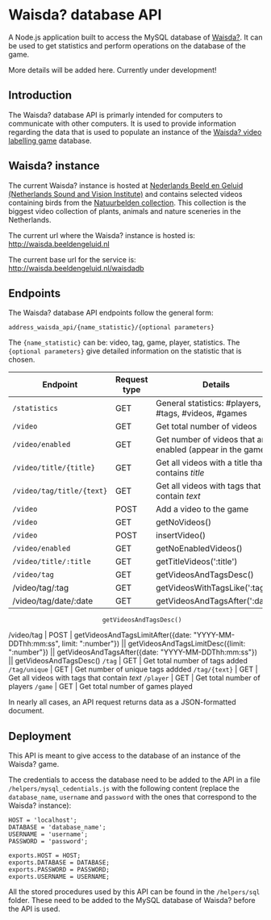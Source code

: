 # Waisda? database API

A Node.js application built to access the MySQL database of [Waisda?](http://dl.acm.org/citation.cfm?id=2502221). It can be used to get statistics and perform operations on the database of the game.

More details will be added here. Currently under development!

## Introduction
The Waisda? database API is primarly intended for computers to communicate with other computers. It is used to provide information regarding the data that is used to populate an instance of the [Waisda? video labelling game](https://github.com/beeldengeluid/waisda) database.

## Waisda? instance
The current Waisda? instance is hosted at [Nederlands Beeld en Geluid (Netherlands Sound and Vision Institute)](http://www.beeldengeluid.nl/) and contains selected videos containing birds from the [Natuurbelden collection](http://www.natuurbeelden.nl/). This collection is the biggest video collection of plants, animals and nature sceneries in the Netherlands.

The current url where the Waisda? instance is hosted is:
http://waisda.beeldengeluid.nl

The current base url for the service is: 
http://waisda.beeldengeluid.nl/waisdadb

## Endpoints

The Waisda? database API endpoints follow the general form:

`address_waisda_api/{name_statistic}/{optional parameters}`

The `{name_statistic}` can be: video, tag, game, player, statistics. The `{optional parameters}` give detailed information on the statistic that is chosen. 

Endpoint | Request type | Details
------------ | ------------- | -------------
`/statistics`| GET | General statistics: #players, #tags, #videos, #games
`/video` | GET | Get total number of videos
`/video/enabled` | GET | Get number of videos that are enabled (appear in the game)
`/video/title/{title}` | GET | Get all videos with a title that contains *title*
`/video/tag/title/{text}` | GET | Get all videos with tags that contain *text*
`/video` | POST | Add a video to the game
`/video` | GET | getNoVideos()
`/video` | POST | insertVideo()
`/video/enabled` | GET | getNoEnabledVideos()
`/video/title/:title` | GET | getTitleVideos(':title')
`/video/tag` | GET | getVideosAndTagsDesc()
/video/tag/:tag | GET | getVideosWithTagsLike(':tag')
/video/tag/date/:date | GET | getVideosAndTagsAfter(':date') ||
                              getVideosAndTagsDesc()
/video/tag | POST | getVideosAndTagsLimitAfter({date: "YYYY-MM-DDThh:mm:ss", limit: ":number"}) ||
                    getVideosAndTagsLimitDesc({limit: ":number"}) ||
                    getVideosAndTagsAfter({date: "YYYY-MM-DDThh:mm:ss"}) || 
                    getVideosAndTagsDesc()
`/tag` | GET | Get total number of tags added 
`/tag/unique` | GET | Get number of unique tags addded
`/tag/{text}` | GET | Get all videos with tags that contain *text*
`/player` | GET | Get total number of players
`/game` | GET | Get total number of games played

In nearly all cases, an API request returns data as a JSON-formatted document.

## Deployment
This API is meant to give access to the database of an instance of the Waisda? game. 

The credentials to access the database need to be added to the API in a file `/helpers/mysql_cedentials.js` with the following content (replace the `database_name`, `username` and `password` with the ones that correspond to the Waisda? instance):

```
HOST = 'localhost';
DATABASE = 'database_name';
USERNAME = 'username';
PASSWORD = 'password';

exports.HOST = HOST;
exports.DATABASE = DATABASE;
exports.PASSWORD = PASSWORD;
exports.USERNAME = USERNAME;
```

All the stored procedures used by this API can be found in the `/helpers/sql` folder. These need to be added to the MySQL database of Waisda? before the API is used.
